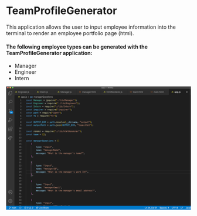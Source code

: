 # TeamProfileGenerator

This application allows the user to input employee information into the terminal to render an employee portfolio page (html).

#### The following employee types can be generated with the TeamProfileGenerator application:

- Manager
- Engineer
- Intern

![Screenshot of app.js code for TeamProfileGenerator](/Images/TeamProfileGenerator-Pic1.png)
